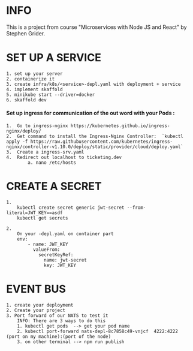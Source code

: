 #  INFO

This is a project from course "Microservices with Node JS and React" by Stephen Grider. 


# SET UP A SERVICE

    1. set up your server
    2. containerize it
    3. create infra/k8s/<service>-depl.yaml with deployment + service
    4. implement skaffold
    5. minikube start --driver=docker
    6. skaffold dev

 #### Set up ingress for communication of the out word with your Pods :

    1.  Go to ingress-nginx https://kubernetes.github.io/ingress-nginx/deploy/
    2.  Get command to install the Ingress-Nginx Controller:  `kubectl apply -f https://raw.githubusercontent.com/kubernetes/ingress-nginx/controller-v1.10.0/deploy/static/provider/cloud/deploy.yaml` 
    3.  Create a ingress-srv.yaml 
    4.  Redirect out localhost to ticketing.dev
            a. nano /etc/hosts 

# CREATE A SECRET

    1.
        kubectl create secret generic jwt-secret --from-literal=JWT_KEY==asdf
        kubectl get secrets

    2.
        On your -depl.yaml on container part
        env:
            - name: JWT_KEY
              valueFrom:
                secretKeyRef:
                  name: jwt-secret
                  key: JWT_KEY



# EVENT BUS 

    1. create your deployment
    2. Create your project
    3. Port forward of our NATS to test it
        INFO: There are 3 ways to do this
        1. kubectl get pods  --> get your pod name
        2. kubectl port-forward nats-depl-8c7858c49-vnjcf  4222:4222  (port on my machine):(port of the node)
        3. on other terminal --> npm run publish
